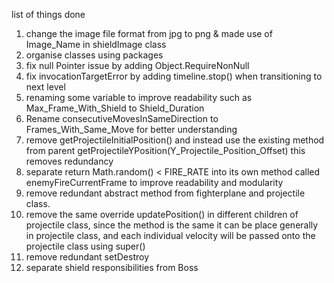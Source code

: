 list of things done
1) change the image file format from jpg to png & made use of Image_Name in shieldImage class
2) organise classes using packages
3) fix null Pointer issue by adding Object.RequireNonNull
4) fix invocationTargetError by adding timeline.stop() when transitioning to next level
5) renaming some variable to improve readability such as Max_Frame_With_Shield to Shield_Duration
6) Rename consecutiveMovesInSameDirection to Frames_With_Same_Move for better understanding
7) remove getProjectileInitialPosition() and instead use the existing method from parent getProjectileYPosition(Y_Projectile_Position_Offset) this removes redundancy
8) separate return Math.random() < FIRE_RATE into its own method called enemyFireCurrentFrame to improve readability and modularity 
9) remove redundant abstract method from fighterplane and projectile class. 
10) remove the same override updatePosition() in different children of projectile class, since the method is the same it can be place generally in projectile class, and each individual velocity will be passed onto the projectile class using super()
11) remove redundant setDestroy 
12) separate shield responsibilities from Boss 